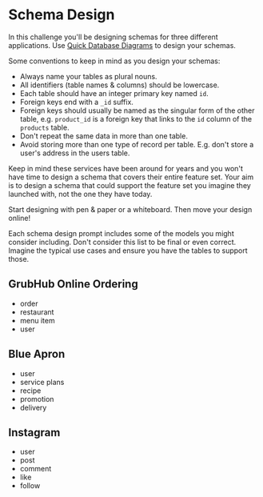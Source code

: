 # Schema Design

In this challenge you'll be designing schemas for three different applications. Use [Quick Database Diagrams](https://www.quickdatabasediagrams.com) to design your schemas.

Some conventions to keep in mind as you design your schemas:

* Always name your tables as plural nouns.
* All identifiers (table names & columns) should be lowercase.
* Each table should have an integer primary key named `id`.
* Foreign keys end with a `_id` suffix.
* Foreign keys should usually be named as the singular form of the other table, e.g. `product_id` is a foreign key that links to the `id` column of the `products` table.
* Don't repeat the same data in more than one table.
* Avoid storing more than one type of record per table. E.g. don't store a user's address in the users table.


Keep in mind these services have been around for years and you won't have time to design a schema that covers their entire feature set. Your aim is to design a schema that could support the feature set you imagine they launched with, not the one they have today.

Start designing with pen & paper or a whiteboard. Then move your design online!

Each schema design prompt includes some of the models you might consider including. Don't consider this list to be final or even correct. Imagine the typical use cases and ensure you have the tables to support those.

## GrubHub Online Ordering
* order
* restaurant
* menu item
* user

## Blue Apron
* user
* service plans
* recipe
* promotion
* delivery

## Instagram
* user
* post
* comment
* like
* follow